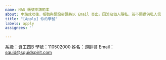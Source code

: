 ```yaml
---
name: NAS 帳號申請範本
about: 申請成功後，帳號與預設密碼將以 Email 寄出。因涉及個人隱私，若不願提供私人信箱，請使用中央大學分配以 cc.ncu.edu.tw 為域名的信箱。
title: "[Apply] 你的學號"
labels: apply
assignees: ''

---
```


系級：資工四B
學號：110502000
姓名：游帥哥
Email：squid@squidspirit.com

